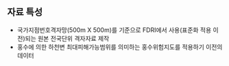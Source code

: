 ## 자료 특성
* 국가지점번호격자망(500m X 500m)를 기준으로 FDRI에서 사용(표준화 적용 이전)되는 원본 전국단위 격자자료 제작
* 홍수에 의한 하천변 최대피해가능범위를 의미하는 홍수위험지도를 적용하기 이전의 데이터 
